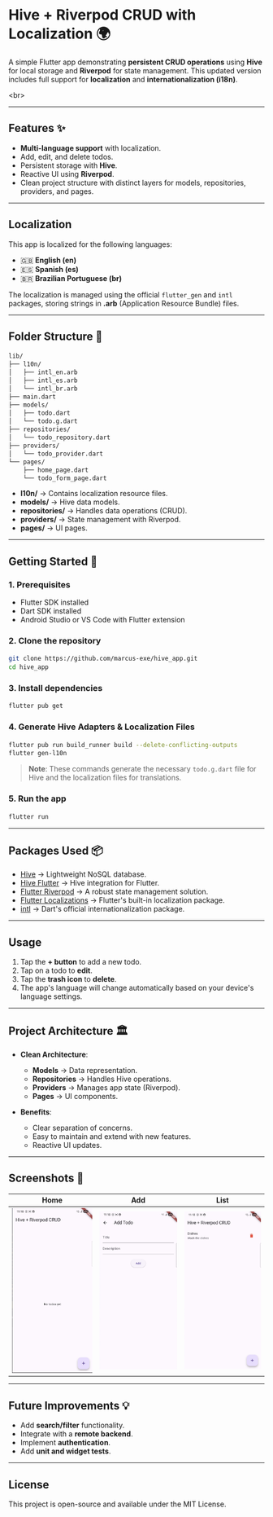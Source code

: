 # Hive + Riverpod CRUD with Localization 🌍

A simple Flutter app demonstrating **persistent CRUD operations** using **Hive** for local storage and **Riverpod** for state management. This updated version includes full support for **localization** and **internationalization (i18n)**.

\<br\>

-----

## **Features** ✨

  * **Multi-language support** with localization.
  * Add, edit, and delete todos.
  * Persistent storage with **Hive**.
  * Reactive UI using **Riverpod**.
  * Clean project structure with distinct layers for models, repositories, providers, and pages.

-----

## **Localization**

This app is localized for the following languages:

  * 🇬🇧 **English (en)**
  * 🇪🇸 **Spanish (es)**
  * 🇧🇷 **Brazilian Portuguese (br)**

The localization is managed using the official `flutter_gen` and `intl` packages, storing strings in **.arb** (Application Resource Bundle) files.

-----

## **Folder Structure** 📁

```
lib/
├── l10n/
│   ├── intl_en.arb
│   ├── intl_es.arb
│   └── intl_br.arb
├── main.dart
├── models/
│   ├── todo.dart
│   └── todo.g.dart
├── repositories/
│   └── todo_repository.dart
├── providers/
│   └── todo_provider.dart
└── pages/
    ├── home_page.dart
    └── todo_form_page.dart
```

  * **l10n/** → Contains localization resource files.
  * **models/** → Hive data models.
  * **repositories/** → Handles data operations (CRUD).
  * **providers/** → State management with Riverpod.
  * **pages/** → UI pages.

-----

## **Getting Started** 🚀

### **1. Prerequisites**

  * Flutter SDK installed
  * Dart SDK installed
  * Android Studio or VS Code with Flutter extension

### **2. Clone the repository**

```bash
git clone https://github.com/marcus-exe/hive_app.git
cd hive_app
```

### **3. Install dependencies**

```bash
flutter pub get
```

### **4. Generate Hive Adapters & Localization Files**

```bash
flutter pub run build_runner build --delete-conflicting-outputs
flutter gen-l10n
```

> **Note**: These commands generate the necessary `todo.g.dart` file for Hive and the localization files for translations.

### **5. Run the app**

```bash
flutter run
```

-----

## **Packages Used** 📦

  * [Hive](https://pub.dev/packages/hive) → Lightweight NoSQL database.
  * [Hive Flutter](https://pub.dev/packages/hive_flutter) → Hive integration for Flutter.
  * [Flutter Riverpod](https://pub.dev/packages/flutter_riverpod) → A robust state management solution.
  * [Flutter Localizations](https://api.flutter.dev/flutter/flutter_localizations/flutter_localizations-library.html) → Flutter's built-in localization package.
  * [intl](https://pub.dev/packages/intl) → Dart's official internationalization package.

-----

## **Usage**

1.  Tap the **+ button** to add a new todo.
2.  Tap on a todo to **edit**.
3.  Tap the **trash icon** to **delete**.
4.  The app's language will change automatically based on your device's language settings.

-----

## **Project Architecture** 🏛️

  * **Clean Architecture**:

      * **Models** → Data representation.
      * **Repositories** → Handles Hive operations.
      * **Providers** → Manages app state (Riverpod).
      * **Pages** → UI components.

  * **Benefits**:

      * Clear separation of concerns.
      * Easy to maintain and extend with new features.
      * Reactive UI updates.

-----

## **Screenshots** 📸


Home | Add | List
:---:|:---:|:---:
<img src="./docs/Home.png" width="250"/> | <img src="./docs/Add.png" width="250"/> | <img src="./docs/List.png" width="250"/>


-----

## **Future Improvements** 💡

  * Add **search/filter** functionality.
  * Integrate with a **remote backend**.
  * Implement **authentication**.
  * Add **unit and widget tests**.

-----

## **License**

This project is open-source and available under the MIT License.